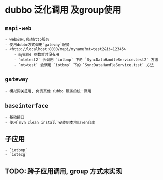
# dubbo 泛化调用 及group使用

## `mapi-web` 
    - web应用,启动http服务
    - 使用dubbo方式调用`gateway`服务
    - <http://localhost:8080/mapi/myname?mt=test2&id=12345>
        - myname 参数暂时没有用
        - `mt=test2` 会调用 `iotbmp` 下的 `SyncDataHandleService.test2` 方法
        - `mt=test` 会调用 `iotbmp` 下的 `SyncDataHandleService.test` 方法
      
## `gateway`
    - 模拟网关应用, 负责其他 dubbo 服务的统一调用
   
## `baseinterface` 
    - 基础接口
    - 使用`mvn clean install`安装到本地maven仓库
        
## 子应用
    - `iotbmp`
    - `iotecg`

## TODO: 跨子应用调用, group 方式未实现
    